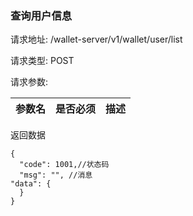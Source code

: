 ###  查询用户信息

请求地址: /wallet-server/v1/wallet/user/list

请求类型: POST

请求参数:

| 参数名 | 是否必须 | 描述 |
|:-- |:-- |:--   |


返回数据
```
{
  "code": 1001,//状态码
  "msg": "", //消息
"data": {
  }
}
```

